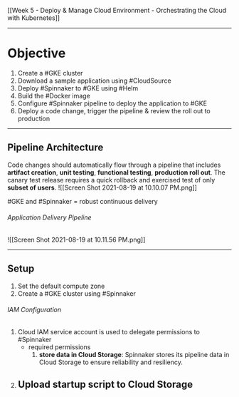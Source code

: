 [[Week 5 - Deploy & Manage Cloud Environment - Orchestrating the Cloud with Kubernetes]]

---
# Objective
1. Create a #GKE cluster
2. Download a sample application using #CloudSource 
3. Deploy #Spinnaker to #GKE using #Helm
4. Build the #Docker image
5. Configure #Spinnaker pipeline to deploy the application to #GKE 
6. Deploy a code change, trigger the pipeline & review the roll out to production

---
## Pipeline Architecture
Code changes should automatically flow through a pipeline that includes **artifact creation**, **unit testing**, **functional testing**, **production roll out**. The canary test release requires a quick rollback and exercised test of only  **subset of users**. ![[Screen Shot 2021-08-19 at 10.10.07 PM.png]]

#GKE and #Spinnaker = robust continuous delivery 

###### Application Delivery Pipeline
![[Screen Shot 2021-08-19 at 10.11.56 PM.png]]

---
## Setup 
1. Set the default compute zone
2. Create a #GKE cluster using #Spinnaker 

###### IAM Configuration
1. Cloud IAM service account is used to delegate permissions to #Spinnaker 
	- required permissions
		1. **store data in Cloud Storage**: Spinnaker stores its pipeline data in Cloud Storage to ensure reliability and resiliency.
2. Upload startup script to Cloud Storage
	- 

